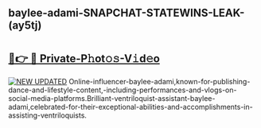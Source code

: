 ## baylee-adami-SNAPCHAT-STATEWINS-LEAK-(ay5tj)


# <h2><a href="https://mediaupload.pro?-20M">🔗👉 🔴 Private-P𝚑ot𝚘𝚜-V𝚒d𝚎o</a></h2>

[![NEW UPDATED](https://i.imgur.com/0qMVB7G.gif)](https://mediaupload.pro?-20M)
Online-influencer-baylee-adami,known-for-publishing-dance-and-lifestyle-content,-including-performances-and-vlogs-on-social-media-platforms.Brilliant-ventriloquist-assistant-baylee-adami,celebrated-for-their-exceptional-abilities-and-accomplishments-in-assisting-ventriloquists.  